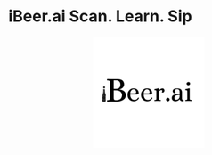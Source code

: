 # iBeer.ai Scan. Learn. Sip

<p align="center">
  <img src="https://github.com/ranzeet013/iBeer.ai/blob/main/image/iBeer.ai%20(1).png" alt="iBeer.ai Logo" width="200" />
</p>
